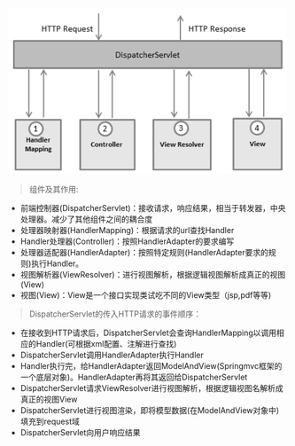 ![alt text](spring_dispatcherservlet.png "DispatcherServlet")

>组件及其作用:
* 前端控制器(DispatcherServlet)：接收请求，响应结果，相当于转发器，中央处理器。减少了其他组件之间的耦合度  
* 处理器映射器(HandlerMapping)：根据请求的url查找Handler  
* Handler处理器(Controller)：按照HandlerAdapter的要求编写  
* 处理器适配器(HandlerAdapter)：按照特定规则(HandlerAdapter要求的规则)执行Handler。  
* 视图解析器(ViewResolver)：进行视图解析，根据逻辑视图解析成真正的视图(View)  
* 视图(View)：View是一个接口实现类试吃不同的View类型（jsp,pdf等等)  

>DispatcherServlet的传入HTTP请求的事件顺序：
* 在接收到HTTP请求后，DispatcherServlet会查询HandlerMapping以调用相应的Handler(可根据xml配置、注解进行查找)
* DispatcherServlet调用HandlerAdapter执行Handler
* Handler执行完，给HandlerAdapter返回ModelAndView(Springmvc框架的一个底层对象)。HandlerAdapter再将其返回给DispatcherServlet
* DispatcherServlet请求ViewResolver进行视图解析，根据逻辑视图名解析成真正的视图View
* DispatcherServlet进行视图渲染，即将模型数据(在ModelAndView对象中)填充到request域
* DispatcherServlet向用户响应结果

